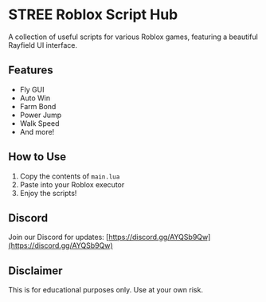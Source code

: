 # STREE Roblox Script Hub

A collection of useful scripts for various Roblox games, featuring a beautiful Rayfield UI interface.

## Features
- Fly GUI
- Auto Win
- Farm Bond
- Power Jump
- Walk Speed
- And more!

## How to Use
1. Copy the contents of `main.lua`
2. Paste into your Roblox executor
3. Enjoy the scripts!

## Discord
Join our Discord for updates: [https://discord.gg/AYQSb9Qw](https://discord.gg/AYQSb9Qw)

## Disclaimer
This is for educational purposes only. Use at your own risk.
